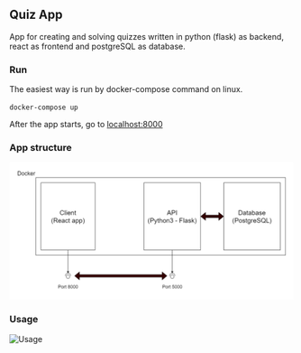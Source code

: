 ## Quiz App

App for creating and solving quizzes written in python (flask) as backend, react as frontend and postgreSQL as database.

### Run

The easiest way is run by docker-compose command on linux.

`docker-compose up`

After the app starts, go to [localhost:8000](http://localhost:8000)

### App structure

![Structure](./static/structure.png)

### Usage

![Usage](./static/app.gif)
